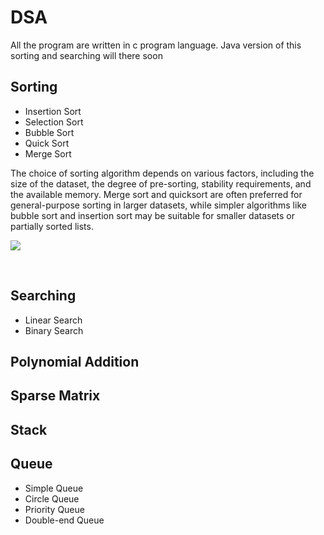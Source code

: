 # DSA

All the program are written in c program language. Java version of this sorting and searching will there soon


## Sorting 
* Insertion Sort
* Selection Sort
* Bubble Sort
* Quick Sort
* Merge Sort

<p align="center">

The choice of sorting algorithm depends on various factors, including the size of the dataset, the degree of pre-sorting, stability requirements, and the available memory. Merge sort and quicksort are often preferred for general-purpose sorting in larger datasets, while simpler algorithms like bubble sort and insertion sort may be suitable for smaller datasets or partially sorted lists.

  <img src="https://www.google.com/url?sa=i&url=https%3A%2F%2Fafteracademy.com%2Fblog%2Fcomparison-of-sorting-algorithms&psig=AOvVaw1ce1pQznrU2E4vQxk0N4q4&ust=1700102310817000&source=images&cd=vfe&opi=89978449&ved=0CBEQjRxqFwoTCIDjyuT8xIIDFQAAAAAdAAAAABAJ" />
</p>
<br>

## Searching
* Linear Search
* Binary Search

## Polynomial Addition

## Sparse Matrix

## Stack

## Queue
* Simple Queue
* Circle Queue
* Priority Queue
* Double-end Queue
